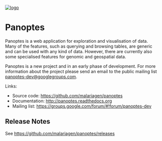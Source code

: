 [![logo](https://raw2.github.com/malariagen/panoptes/master/webapp/Bitmaps/PanoptesLarge.png)](https://raw2.github.com/malariagen/panoptes/master/webapp/Bitmaps/)

Panoptes
========

Panoptes is a web application for exploration and visualisation of
data. Many of the features, such as querying and browsing tables, are
generic and can be used with any kind of data. However, there are
currently also some specialised features for genomic and geospatial
data.

Panoptes is a new project and in an early phase of development. For
more information about the project please send an email to the public
mailing list <panoptes-dev@googlegroups.com>.

Links:

* Source code: https://github.com/malariagen/panoptes
* Documentation: http://panoptes.readthedocs.org
* Mailing list:	 https://groups.google.com/forum/#!forum/panoptes-dev


Release Notes
-------------
See https://github.com/malariagen/panoptes/releases
